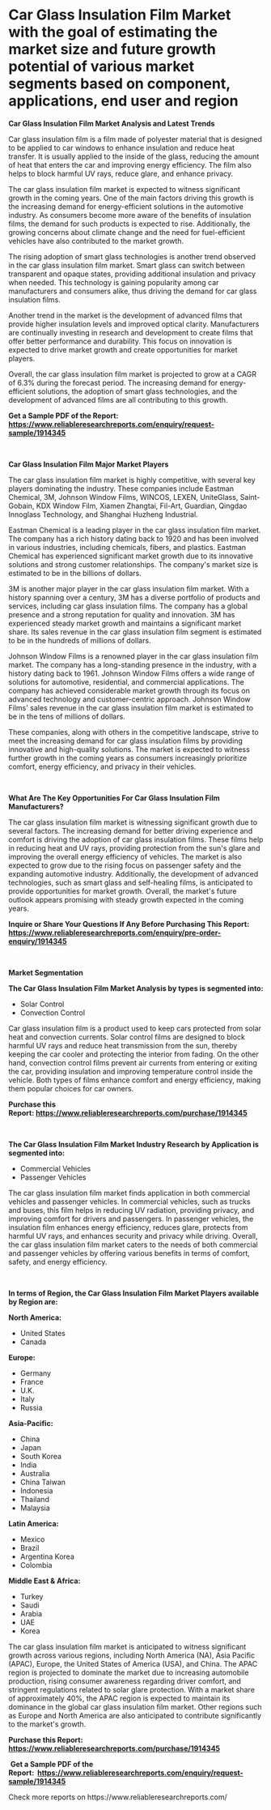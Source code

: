 <p><h1>Car Glass Insulation Film Market with the goal of estimating the market size and future growth potential of various market segments based on component, applications, end user and region</h1></p><p><strong>Car Glass Insulation Film Market Analysis and Latest Trends</strong></p>
<p><p>Car glass insulation film is a film made of polyester material that is designed to be applied to car windows to enhance insulation and reduce heat transfer. It is usually applied to the inside of the glass, reducing the amount of heat that enters the car and improving energy efficiency. The film also helps to block harmful UV rays, reduce glare, and enhance privacy.</p><p>The car glass insulation film market is expected to witness significant growth in the coming years. One of the main factors driving this growth is the increasing demand for energy-efficient solutions in the automotive industry. As consumers become more aware of the benefits of insulation films, the demand for such products is expected to rise. Additionally, the growing concerns about climate change and the need for fuel-efficient vehicles have also contributed to the market growth.</p><p>The rising adoption of smart glass technologies is another trend observed in the car glass insulation film market. Smart glass can switch between transparent and opaque states, providing additional insulation and privacy when needed. This technology is gaining popularity among car manufacturers and consumers alike, thus driving the demand for car glass insulation films.</p><p>Another trend in the market is the development of advanced films that provide higher insulation levels and improved optical clarity. Manufacturers are continually investing in research and development to create films that offer better performance and durability. This focus on innovation is expected to drive market growth and create opportunities for market players.</p><p>Overall, the car glass insulation film market is projected to grow at a CAGR of 6.3% during the forecast period. The increasing demand for energy-efficient solutions, the adoption of smart glass technologies, and the development of advanced films are all contributing to this growth.</p></p>
<p><strong>Get a Sample PDF of the Report:&nbsp; <a href="https://www.reliableresearchreports.com/enquiry/request-sample/1914345">https://www.reliableresearchreports.com/enquiry/request-sample/1914345</a></strong></p>
<p>&nbsp;</p>
<p><strong>Car Glass Insulation Film Major Market Players</strong></p>
<p><p>The car glass insulation film market is highly competitive, with several key players dominating the industry. These companies include Eastman Chemical, 3M, Johnson Window Films, WINCOS, LEXEN, UniteGlass, Saint-Gobain, KDX Window Film, Xiamen Zhangtai, Fil-Art, Guardian, Qingdao Innoglass Technology, and Shanghai Huzheng Industrial.</p><p>Eastman Chemical is a leading player in the car glass insulation film market. The company has a rich history dating back to 1920 and has been involved in various industries, including chemicals, fibers, and plastics. Eastman Chemical has experienced significant market growth due to its innovative solutions and strong customer relationships. The company's market size is estimated to be in the billions of dollars.</p><p>3M is another major player in the car glass insulation film market. With a history spanning over a century, 3M has a diverse portfolio of products and services, including car glass insulation films. The company has a global presence and a strong reputation for quality and innovation. 3M has experienced steady market growth and maintains a significant market share. Its sales revenue in the car glass insulation film segment is estimated to be in the hundreds of millions of dollars.</p><p>Johnson Window Films is a renowned player in the car glass insulation film market. The company has a long-standing presence in the industry, with a history dating back to 1961. Johnson Window Films offers a wide range of solutions for automotive, residential, and commercial applications. The company has achieved considerable market growth through its focus on advanced technology and customer-centric approach. Johnson Window Films' sales revenue in the car glass insulation film market is estimated to be in the tens of millions of dollars.</p><p>These companies, along with others in the competitive landscape, strive to meet the increasing demand for car glass insulation films by providing innovative and high-quality solutions. The market is expected to witness further growth in the coming years as consumers increasingly prioritize comfort, energy efficiency, and privacy in their vehicles.</p></p>
<p>&nbsp;</p>
<p><strong>What Are The Key Opportunities For Car Glass Insulation Film Manufacturers?</strong></p>
<p><p>The car glass insulation film market is witnessing significant growth due to several factors. The increasing demand for better driving experience and comfort is driving the adoption of car glass insulation films. These films help in reducing heat and UV rays, providing protection from the sun's glare and improving the overall energy efficiency of vehicles. The market is also expected to grow due to the rising focus on passenger safety and the expanding automotive industry. Additionally, the development of advanced technologies, such as smart glass and self-healing films, is anticipated to provide opportunities for market growth. Overall, the market's future outlook appears promising with steady growth expected in the coming years.</p></p>
<p><strong>Inquire or Share Your Questions If Any Before Purchasing This Report: <a href="https://www.reliableresearchreports.com/enquiry/pre-order-enquiry/1914345">https://www.reliableresearchreports.com/enquiry/pre-order-enquiry/1914345</a></strong></p>
<p>&nbsp;</p>
<p><strong>Market Segmentation</strong></p>
<p><strong>The Car Glass Insulation Film Market Analysis by types is segmented into:</strong></p>
<p><ul><li>Solar Control</li><li>Convection Control</li></ul></p>
<p><p>Car glass insulation film is a product used to keep cars protected from solar heat and convection currents. Solar control films are designed to block harmful UV rays and reduce heat transmission from the sun, thereby keeping the car cooler and protecting the interior from fading. On the other hand, convection control films prevent air currents from entering or exiting the car, providing insulation and improving temperature control inside the vehicle. Both types of films enhance comfort and energy efficiency, making them popular choices for car owners.</p></p>
<p><strong>Purchase this Report:&nbsp;<a href="https://www.reliableresearchreports.com/purchase/1914345">https://www.reliableresearchreports.com/purchase/1914345</a></strong></p>
<p>&nbsp;</p>
<p><strong>The Car Glass Insulation Film Market Industry Research by Application is segmented into:</strong></p>
<p><ul><li>Commercial Vehicles</li><li>Passenger Vehicles</li></ul></p>
<p><p>The car glass insulation film market finds application in both commercial vehicles and passenger vehicles. In commercial vehicles, such as trucks and buses, this film helps in reducing UV radiation, providing privacy, and improving comfort for drivers and passengers. In passenger vehicles, the insulation film enhances energy efficiency, reduces glare, protects from harmful UV rays, and enhances security and privacy while driving. Overall, the car glass insulation film market caters to the needs of both commercial and passenger vehicles by offering various benefits in terms of comfort, safety, and energy efficiency.</p></p>
<p>&nbsp;</p>
<p><strong>In terms of Region, the Car Glass Insulation Film Market Players available by Region are:</strong></p>
<p>
    <p> <strong> North America: </strong>
        <ul>
            <li>United States</li>
            <li>Canada</li>
        </ul>
        </p> 
    <p> <strong> Europe: </strong>
        <ul>
            <li>Germany</li>
            <li>France</li>
            <li>U.K.</li>
            <li>Italy</li>
            <li>Russia</li>
        </ul>
        </p> 
    <p> <strong> Asia-Pacific: </strong>
        <ul>
            <li>China</li>
            <li>Japan</li>
            <li>South Korea</li>
            <li>India</li>
            <li>Australia</li>
            <li>China Taiwan</li>
            <li>Indonesia</li>
            <li>Thailand</li>
            <li>Malaysia</li>
        </ul>
        </p> 
    <p> <strong> Latin America: </strong>
        <ul>
            <li>Mexico</li>
            <li>Brazil</li>
            <li>Argentina Korea</li>
            <li>Colombia</li>
        </ul>
        </p> 
    <p> <strong> Middle East & Africa: </strong>
        <ul>
            <li>Turkey</li>
            <li>Saudi</li>
            <li>Arabia</li>
            <li>UAE</li>
            <li>Korea</li>
        </ul>
    </p>
    </p>
<p><p>The car glass insulation film market is anticipated to witness significant growth across various regions, including North America (NA), Asia Pacific (APAC), Europe, the United States of America (USA), and China. The APAC region is projected to dominate the market due to increasing automobile production, rising consumer awareness regarding driver comfort, and stringent regulations related to solar glare protection. With a market share of approximately 40%, the APAC region is expected to maintain its dominance in the global car glass insulation film market. Other regions such as Europe and North America are also anticipated to contribute significantly to the market's growth.</p></p>
<p><strong>Purchase this Report: <a href="https://www.reliableresearchreports.com/purchase/1914345">https://www.reliableresearchreports.com/purchase/1914345</a></strong></p>
<p>&nbsp;<strong>Get a Sample PDF of the Report:&nbsp;&nbsp;<a href="https://www.reliableresearchreports.com/enquiry/request-sample/1914345">https://www.reliableresearchreports.com/enquiry/request-sample/1914345</a></strong></p>
<p><strong></strong></p>
<p>Check more reports on https://www.reliableresearchreports.com/</p>